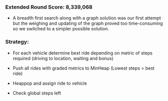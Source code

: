 ### Extended Round Score: 8,339,068

- A breadth first search along with a graph solution was our first attempt but the weighing and updating of the graph proved too time-consuming so we switched to a simpler possible solution.

### Strategy:  
  - For each vehicle determine best ride depending on metric of steps required (driving to location, waiting and bonus)  
  * Push all rides with graded metrics to MinHeap (Lowest steps = best ride)
  - Heappop and assign ride to vehicle
  * Check global steps left
  
    

